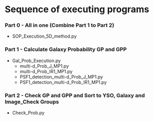 # Sequence of executing programs
### Part 0 - All in one (Combine Part 1 to Part 2)
- SOP_Execution_5D_method.py

### Part 1 - Calculate Galaxy Probability GP and GPP
- Gal_Prob_Execution.py
    - multi-d_Prob_J_MP1.py
    - multi-d_Prob_IR1_MP1.py
    - PSF1_detection_multi-d_Prob_J_MP1.py
    - PSF1_detection_multi-d_Prob_IR1_MP1.py

### Part 2 - Check GP and GPP and Sort to YSO, Galaxy and Image_Check Groups
- Check_Prob.py
